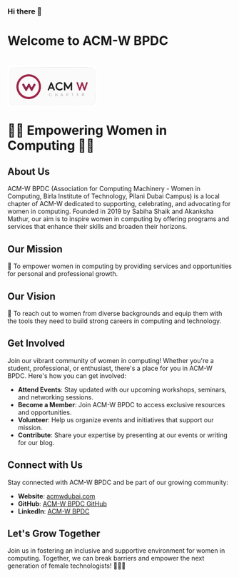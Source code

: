 ### Hi there 👋


<p align="center">
  <h1>Welcome to ACM-W BPDC<h1>
  <a href="https://www.acm.org/women">
    <img src="acmwlogo.png" alt="ACM-W Logo" width="200"/>
  </a>
</p>


👩‍💻 Empowering Women in Computing 👩‍💼


## About Us

ACM-W BPDC (Association for Computing Machinery - Women in Computing, Birla Institute of Technology, Pilani Dubai Campus) is a local chapter of ACM-W dedicated to supporting, celebrating, and advocating for women in computing. Founded in 2019 by Sabiha Shaik and Akanksha Mathur, our aim is to inspire women in computing by offering programs and services that enhance their skills and broaden their horizons.

## Our Mission

🌟 To empower women in computing by providing services and opportunities for personal and professional growth.

## Our Vision

🚀 To reach out to women from diverse backgrounds and equip them with the tools they need to build strong careers in computing and technology.

## Get Involved

Join our vibrant community of women in computing! Whether you're a student, professional, or enthusiast, there's a place for you in ACM-W BPDC. Here's how you can get involved:

- **Attend Events**: Stay updated with our upcoming workshops, seminars, and networking sessions.
- **Become a Member**: Join ACM-W BPDC to access exclusive resources and opportunities.
- **Volunteer**: Help us organize events and initiatives that support our mission.
- **Contribute**: Share your expertise by presenting at our events or writing for our blog.

## Connect with Us

Stay connected with ACM-W BPDC and be part of our growing community:

- **Website**: [acmwdubai.com](https://acmwdubai.com)
- **GitHub**: [ACM-W BPDC GitHub](https://github.com/acm-w-bpdc)
- **LinkedIn**: [ACM-W BPDC](https://www.linkedin.com/company/acm-w-bpdc)

## Let's Grow Together

Join us in fostering an inclusive and supportive environment for women in computing. Together, we can break barriers and empower the next generation of female technologists! 💪👩‍💻
